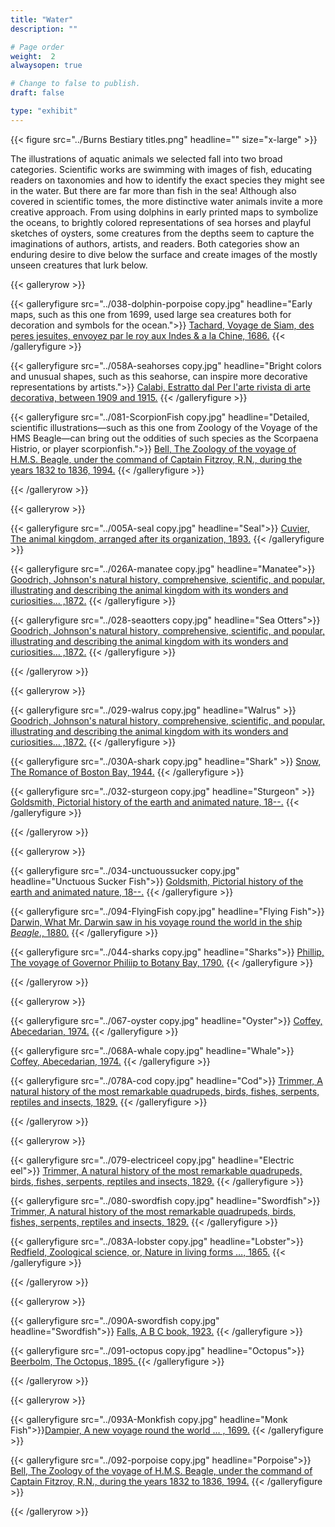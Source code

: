 ```yaml
---
title: "Water"
description: ""

# Page order
weight:  2
alwaysopen: true

# Change to false to publish.
draft: false

type: "exhibit"
---
```


{{< figure src="../Burns Bestiary titles.png" headline="" size="x-large" >}}

The illustrations of aquatic animals we selected fall into two broad categories. Scientific works are swimming with images of fish, educating readers on taxonomies and how to identify the exact species they might see in the water. But there are far more than fish in the sea! Although also covered in scientific tomes, the more distinctive water animals invite a more creative approach. From using dolphins in early printed maps to symbolize the oceans, to brightly colored representations of sea horses and playful sketches of oysters, some creatures from the depths seem to capture the imaginations of authors, artists, and readers. Both categories show an enduring desire to dive below the surface and create images of the mostly unseen creatures that lurk below.

{{< galleryrow >}}

{{< galleryfigure src="../038-dolphin-porpoise copy.jpg" headline="Early maps, such as this one from 1699, used large sea creatures both for decoration and symbols for the ocean.">}}
[Tachard, Voyage de Siam, des peres jesuites, envoyez par le roy aux Indes & a la Chine, 1686.](https://bc-primo.hosted.exlibrisgroup.com/permalink/f/l6ucgu/ALMA-BC21386247610001021)
{{< /galleryfigure >}}

{{< galleryfigure src="../058A-seahorses copy.jpg" headline="Bright colors and unusual shapes, such as this seahorse, can inspire more decorative representations by artists.">}}
[Calabi,  Estratto dal Per l'arte rivista di arte decorativa, between 1909 and 1915.](https://bc-primo.hosted.exlibrisgroup.com/permalink/f/l6ucgu/ALMA-BC21490062220001021)
{{< /galleryfigure >}}

{{< galleryfigure src="../081-ScorpionFish copy.jpg" headline="Detailed, scientific illustrations—such as this one from Zoology of the Voyage of the HMS Beagle—can bring out the oddities of such species as the Scorpaena Histrio, or player scorpionfish.">}}
[Bell,  The Zoology of the voyage of H.M.S. Beagle, under the command of Captain Fitzroy, R.N., during the years 1832 to 1836, 1994.](https://bc-primo.hosted.exlibrisgroup.com/permalink/f/l6ucgu/ALMA-BC21369915000001021)
{{< /galleryfigure >}}

{{< /galleryrow >}}

{{< galleryrow >}}

{{< galleryfigure src="../005A-seal copy.jpg" headline="Seal">}} [Cuvier, The animal kingdom, arranged after its organization, 1893.](https://bc-primo.hosted.exlibrisgroup.com/permalink/f/l6ucgu/ALMA-BC21321590080001021)
{{< /galleryfigure >}}

{{< galleryfigure src="../026A-manatee copy.jpg" headline="Manatee">}} [Goodrich, Johnson's natural history, comprehensive, scientific, and popular, illustrating and describing the animal kingdom with its wonders and curiosities… ,1872.](https://bc-primo.hosted.exlibrisgroup.com/permalink/f/l6ucgu/ALMA-BC21326166860001021)
{{< /galleryfigure >}}

{{< galleryfigure src="../028-seaotters copy.jpg" headline="Sea Otters">}} [Goodrich, Johnson's natural history, comprehensive, scientific, and popular, illustrating and describing the animal kingdom with its wonders and curiosities… ,1872.](https://bc-primo.hosted.exlibrisgroup.com/permalink/f/l6ucgu/ALMA-BC21326166860001021)
{{< /galleryfigure >}}

{{< /galleryrow >}}

{{< galleryrow >}}

{{< galleryfigure src="../029-walrus copy.jpg"
           headline="Walrus" >}} [Goodrich, Johnson's natural history, comprehensive, scientific, and popular, illustrating and describing the animal kingdom with its wonders and curiosities… ,1872.](https://bc-primo.hosted.exlibrisgroup.com/permalink/f/l6ucgu/ALMA-BC21326166860001021)
{{< /galleryfigure >}}

{{< galleryfigure src="../030A-shark copy.jpg"
           headline="Shark" >}} [Snow, The Romance of Boston Bay, 1944.](https://bc-primo.hosted.exlibrisgroup.com/permalink/f/l6ucgu/ALMA-BC21361566380001021)
{{< /galleryfigure >}}

{{< galleryfigure src="../032-sturgeon copy.jpg"
           headline="Sturgeon" >}} [Goldsmith, Pictorial history of the earth and animated nature, 18--.](https://bc-primo.hosted.exlibrisgroup.com/permalink/f/l6ucgu/ALMA-BC21332353210001021)
{{< /galleryfigure >}}

{{< /galleryrow >}}

{{< galleryrow >}}

{{< galleryfigure src="../034-unctuoussucker copy.jpg"
           headline="Unctuous Sucker Fish">}} [Goldsmith, Pictorial history of the earth and animated nature, 18--.](https://bc-primo.hosted.exlibrisgroup.com/permalink/f/l6ucgu/ALMA-BC21332353210001021)
{{< /galleryfigure >}}

{{< galleryfigure src="../094-FlyingFish copy.jpg"
           headline="Flying Fish">}} [Darwin, What Mr. Darwin saw in his voyage round the world in the ship *Beagle*., 1880.](https://bc-primo.hosted.exlibrisgroup.com/permalink/f/l6ucgu/ALMA-BC21321847870001021)
{{< /galleryfigure >}}

{{< galleryfigure src="../044-sharks copy.jpg"
           headline="Sharks">}} [Phillip, The voyage of Governor Philiip to Botany Bay, 1790.](https://bc-primo.hosted.exlibrisgroup.com/permalink/f/l6ucgu/ALMA-BC21347378150001021)
{{< /galleryfigure >}}

{{< /galleryrow >}}


{{< galleryrow >}}

{{< galleryfigure src="../067-oyster copy.jpg"
           headline="Oyster">}} [Coffey, Abecedarian, 1974.](https://bc-primo.hosted.exlibrisgroup.com/permalink/f/l6ucgu/ALMA-BC21324543390001021)
{{< /galleryfigure >}}

{{< galleryfigure src="../068A-whale copy.jpg"
           headline="Whale">}} [Coffey, Abecedarian, 1974.](https://bc-primo.hosted.exlibrisgroup.com/permalink/f/l6ucgu/ALMA-BC21324543390001021)
{{< /galleryfigure >}}

{{< galleryfigure src="../078A-cod copy.jpg"
           headline="Cod">}} [Trimmer, A natural history of the most remarkable quadrupeds, birds, fishes, serpents, reptiles and insects, 1829.](https://bc-primo.hosted.exlibrisgroup.com/permalink/f/l6ucgu/ALMA-BC21367435380001021)
{{< /galleryfigure >}}

{{< /galleryrow >}}


{{< galleryrow >}}

{{< galleryfigure src="../079-electriceel copy.jpg"
           headline="Electric eel">}} [Trimmer, A natural history of the most remarkable quadrupeds, birds, fishes, serpents, reptiles and insects, 1829.](https://bc-primo.hosted.exlibrisgroup.com/permalink/f/l6ucgu/ALMA-BC21367435380001021)
{{< /galleryfigure >}}

{{< galleryfigure src="../080-swordfish copy.jpg"
           headline="Swordfish">}} [Trimmer, A natural history of the most remarkable quadrupeds, birds, fishes, serpents, reptiles and insects, 1829.](https://bc-primo.hosted.exlibrisgroup.com/permalink/f/l6ucgu/ALMA-BC21367435380001021)
{{< /galleryfigure >}}

{{< galleryfigure src="../083A-lobster copy.jpg"
           headline="Lobster">}} [Redfield, Zoological science, or, Nature in living forms …, 1865.](https://bc-primo.hosted.exlibrisgroup.com/permalink/f/l6ucgu/ALMA-BC21312488120001021)
{{< /galleryfigure >}}

{{< /galleryrow >}}

{{< galleryrow >}}

{{< galleryfigure src="../090A-swordfish copy.jpg"
           headline="Swordfish">}} [Falls, A B C book, 1923.](https://bc-primo.hosted.exlibrisgroup.com/permalink/f/l6ucgu/ALMA-BC21320370680001021)
{{< /galleryfigure >}}

{{< galleryfigure src="../091-octopus copy.jpg"
           headline="Octopus">}} [Beerbolm, The Octopus, 1895. ](https://bc-primo.hosted.exlibrisgroup.com/permalink/f/l6ucgu/ALMA-BC21310784080001021)
{{< /galleryfigure >}}



{{< /galleryrow >}}

{{< galleryrow >}}

{{< galleryfigure src="../093A-Monkfish copy.jpg"
           headline="Monk Fish">}}[Dampier, A new voyage round the world … , 1699.](https://bc-primo.hosted.exlibrisgroup.com/permalink/f/l6ucgu/ALMA-BC21319067470001021)
{{< /galleryfigure >}}

{{< galleryfigure src="../092-porpoise copy.jpg"
           headline="Porpoise">}} [Bell,  The Zoology of the voyage of H.M.S. Beagle, under the command of Captain Fitzroy, R.N., during the years 1832 to 1836, 1994.](https://bc-primo.hosted.exlibrisgroup.com/permalink/f/l6ucgu/ALMA-BC21369915000001021)
{{< /galleryfigure >}}





{{< /galleryrow >}}


